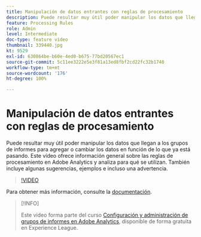 ```yaml
---
title: Manipulación de datos entrantes con reglas de procesamiento
description: Puede resultar muy útil poder manipular los datos que llegan a los grupos de informes para agregar o cambiar los datos en función de lo que ya está pasando. Este vídeo ofrece información general sobre las reglas de procesamiento en Adobe Analytics y analiza para qué se utilizan. También incluye algunas sugerencias, ejemplos e incluso una advertencia.
feature: Processing Rules
role: Admin
level: Intermediate
doc-type: feature video
thumbnail: 339440.jpg
kt: 9529
exl-id: 630864be-b60e-4ed0-b675-77bd20567ec1
source-git-commit: 5c11ee3222e5e3f81a13ed8fbf2cd22fc32b1740
workflow-type: tm+mt
source-wordcount: '176'
ht-degree: 100%

---
```


# Manipulación de datos entrantes con reglas de procesamiento

Puede resultar muy útil poder manipular los datos que llegan a los grupos de informes para agregar o cambiar los datos en función de lo que ya está pasando. Este vídeo ofrece información general sobre las reglas de procesamiento en Adobe Analytics y analiza para qué se utilizan. También incluye algunas sugerencias, ejemplos e incluso una advertencia.

>[!VIDEO](https://video.tv.adobe.com/v/339440/?quality=12&learn=on)

Para obtener más información, consulte la [documentación](https://experienceleague.adobe.com/docs/analytics/admin/admin-tools/processing-rules/processing-rules.html?lang=es).

>[!INFO]
>
> Este vídeo forma parte del curso [Configuración y administración de grupos de informes en Adobe Analytics](https://experienceleague.adobe.com/?recommended=Analytics-A-1-2021.1.administration&amp;lang=es), disponible de forma gratuita en Experience League.